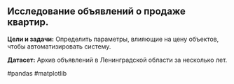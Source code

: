 ## Исследование объявлений о продаже квартир.

**Цели и задачи:**
Определить параметры, влияющие на цену объектов, чтобы автоматизировать систему.

**Датасет:**
Архив объявлений в Ленинградской области за несколько лет.

#pandas #matplotlib